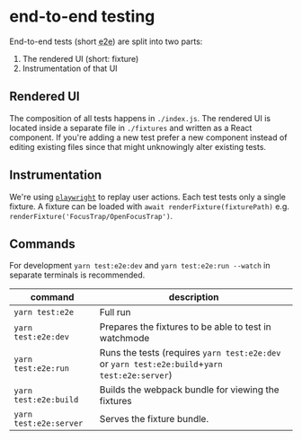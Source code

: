 # end-to-end testing

End-to-end tests (short <abbr title="end-to-end">e2e</abbr>) are split into two parts:

1. The rendered UI (short: fixture)
2. Instrumentation of that UI

## Rendered UI

The composition of all tests happens in `./index.js`.
The rendered UI is located inside a separate file in `./fixtures` and written as a React component.
If you're adding a new test prefer a new component instead of editing existing files since that might unknowingly alter existing tests.

## Instrumentation

We're using [`playwright`](https://playwright.dev) to replay user actions.
Each test tests only a single fixture.
A fixture can be loaded with `await renderFixture(fixturePath)` e.g. `renderFixture('FocusTrap/OpenFocusTrap')`.

## Commands

For development `yarn test:e2e:dev` and `yarn test:e2e:run --watch` in separate terminals is recommended.

| command                | description                                                                                   |
| ---------------------- | --------------------------------------------------------------------------------------------- |
| `yarn test:e2e`        | Full run                                                                                      |
| `yarn test:e2e:dev`    | Prepares the fixtures to be able to test in watchmode                                         |
| `yarn test:e2e:run`    | Runs the tests (requires `yarn test:e2e:dev` or `yarn test:e2e:build`+`yarn test:e2e:server`) |
| `yarn test:e2e:build`  | Builds the webpack bundle for viewing the fixtures                                            |
| `yarn test:e2e:server` | Serves the fixture bundle.                                                                    |
